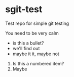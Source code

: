 # sgit-test
Test repo for simple git testing

You need to be very calm

- is this a bullet?
- we'll find out
- maybe it it, maybe not

1. Is this a numbered item?
2. Maybe
